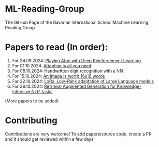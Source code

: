 # ML-Reading-Group
The GitHub Page of the Bavarian International School Machine Learning Reading Group

# Papers to read (In order):
1. For 24.09.2024: [Playing Atari with Deep Reinforcement Learning](https://arxiv.org/pdf/1312.5602)
2. For 01.10.2024: [Attention is all you need](https://arxiv.org/pdf/1706.03762)
3. For 08.10.2024: [Handwritten digit recognition with a NN](https://proceedings.neurips.cc/paper/1989/file/53c3bce66e43be4f209556518c2fcb54-Paper.pdf)
4. For 15.10.2024: [An Image is worth 16x16 words](https://arxiv.org/abs/2010.11929)
5. For 22.10.2024: [LoRa: Low-Rank adaptation of Large Language models](https://arxiv.org/pdf/2106.09685)
6. For 29.10.2024: [Retrieval Augmented Generation for Knowledge-Intensive NLP Tasks](https://arxiv.org/pdf/2005.11401)

(More papers to be added)

# Contributing
Contributions are very welcome!
To add papers/source code, create a PR and it should get reviewed within a few days
